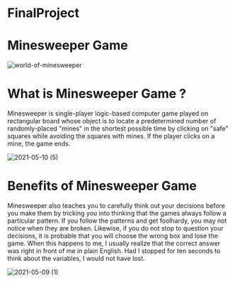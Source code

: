# FinalProject

# Minesweeper Game

![world-of-minesweeper](https://user-images.githubusercontent.com/73739781/117581354-29010500-b11e-11eb-86c0-b5d17d31eee2.png)

# What is Minesweeper Game ?

Minesweeper is single-player logic-based computer game played on rectangular board whose object is to locate a predetermined number of randomly-placed "mines" in the shortest possible time by clicking on "safe" squares while avoiding the squares with mines. If the player clicks on a mine, the game ends.

![2021-05-10 (5)](https://user-images.githubusercontent.com/73739781/117583119-425a7f00-b127-11eb-82d8-fb0c74c5e632.png)

# Benefits of Minesweeper Game

Minesweeper also teaches you to carefully think out your decisions before you make them by tricking you into thinking that the games always follow a particular pattern. If you follow the patterns and get foolhardy, you may not notice when they are broken. Likewise, if you do not stop to question your decisions, it is probable that you will choose the wrong box and lose the game. When this happens to me, I usually realize that the correct answer was right in front of me in plain English. Had I stopped for ten seconds to think about the variables, I would not have lost.

![2021-05-09 (1)](https://user-images.githubusercontent.com/73739781/117581414-72515480-b11e-11eb-8f79-224607da49ba.png)
